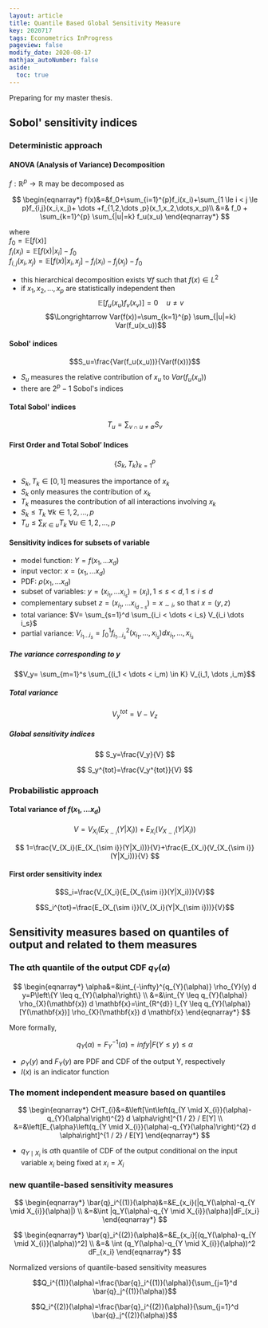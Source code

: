 ```yaml
---
layout: article
title: Quantile Based Global Sensitivity Measure
key: 2020717
tags: Econometrics InProgress
pageview: false
modify_date: 2020-08-17
mathjax_autoNumber: false
aside:
  toc: true
---
```


Preparing for my master thesis.

<!--more-->

## Sobol' sensitivity indices

### Deterministic approach

#### ANOVA (Analysis of Variance) Decomposition

$f: \mathbb{R}^p \rightarrow \mathbb{R}$ may be decomposed as 

$$
\begin{eqnarray*}
f(x)&=&f_0+\sum_{i=1}^{p}f_i(x_i)+\sum_{1 \le i < j \le p}f_{i,j}(x_i,x_j)+ \dots +f_{1,2,\dots ,p}(x_1,x_2,\dots,x_p)\\
&=& f_0 +  \sum_{k=1}^{p} \sum_{|u|=k} f_u(x_u)
\end{eqnarray*}
$$   

where   
$f_0=\mathbb{E}[f(x)]$   
$f_i(x_i)=\mathbb{E}[f(x)|x_i]-f_0$   
$f_{i,j}(x_i,x_j)=\mathbb{E}[f(x)|x_i,x_j]-f_i(x_i)-f_j(x_j)-f_0$   

- this hierarchical decomposition exists $\forall f$ such that $f (x) \in L^2$   
- if $x_1,x_2,\dots,x_p$ are statistically independent then    
$$\mathbb{E}[f_u(x_u)f_v(x_v)]=0 \quad u \ne v$$
$$\Longrightarrow Var(f(x))=\sum_{k=1}^{p} \sum_{|u|=k} Var(f_u(x_u))$$

#### Sobol' indices   

$$S_u=\frac{Var(f_u(x_u))}{Var(f(x))}$$

- $S_u$ measures the relative contribution of $x_u$ to $Var(f_u(x_u))$
- there are $2^p-1$ Sobol's indices

#### Total Sobol' indices  

$$T_u=\sum_{v \cap u \ne \emptyset} S_v$$

#### First Order and Total Sobol’ Indices

$$\{S_k, T_k \}_{k=1}^p$$

- $S_k, T_k \in [0,1]$ measures the importance of $x_k$
- $S_k$ only measures the contribution of $x_k$
- $T_k$ measures the contribution of all interactions involving $x_k$
- $S_k \le T_k\ \forall k \in {1,2,...,p}$
- $T_u \le \sum_{K \in u} T_k\ \forall u \in {1,2,...,p}$

#### Sensitivity indices for subsets of variable

- model function: $Y=f(x_1, \dots x_d)$
- input vector: $x=(x_1, \dots x_d)$
- PDF: $\rho(x_1, \dots x_d)$
- subset of variables: $y=(x_{i_1}, \dots x_{i_s})=(x_i), 1 \le s< d, 1 \le i \le d$
- complementary subset $z=(x_{i_1}, \dots x_{i_{d-s}})=x_{\sim i}$, so that $x=(y,z)$
- total variance: $V= \sum_{s=1}^d \sum_{i_i < \dots < i_s} V_{i_i \dots i_s}$
- partial variance: $V_{i_{1} \ldots i_{s}}=\int_{0}^{1} f_{i_{1} \ldots i_{s}}^{2}\left(x_{i_{1}}, \ldots, x_{i_{s}}\right) d x_{i_{1}}, \ldots, x_{i_{s}}$

##### The variance corresponding to $y$

$$V_y= \sum_{m=1}^s \sum_{(i_1 < \dots < i_m) \in K} V_{i_1, \dots ,i_m}$$

##### Total variance

$$
V_y^{tot}=V-V_z
$$

##### Global sensitivity indices 

$$
S_y=\frac{V_y}{V}
$$   

$$
S_y^{tot}=\frac{V_y^{tot}}{V}
$$

### Probabilistic approach

#### Total variance of $f(x_1, \dots x_d)$   

$$
V=V_{X_i}(E_{X_{\sim i}}(Y|X_i))+E_{X_i}(V_{X_{\sim i}}(Y|X_i)) 
$$

$$
1=\frac{V_{X_i}(E_{X_{\sim i}}(Y|X_i))}{V}+\frac{E_{X_i}(V_{X_{\sim i}}(Y|X_i))}{V}
$$

#### First order sensitivity index

$$S_i=\frac{V_{X_i}(E_{X_{\sim i}}(Y|X_i))}{V}$$

$$S_i^{tot}=\frac{E_{X_{\sim i}}(V_{X_i}(Y|X_{\sim i}))}{V}$$

## Sensitivity measures based on quantiles of output and related to them measures

### The αth quantile of the output CDF $q_Y(\alpha)$   

$$
\begin{eqnarray*}
\alpha&=&\int_{-\infty}^{q_{Y}(\alpha)} \rho_{Y}(y) d y=P\left\{Y \leq q_{Y}(\alpha)\right\} \\
&=&\int_{Y \leq q_{Y}(\alpha)} \rho_{X}(\mathbf{x}) d \mathbf{x}=\int_{R^{d}} I_{Y \leq q_{Y}(\alpha)}[Y(\mathbf{x})] \rho_{X}(\mathbf{x}) d \mathbf{x}
\end{eqnarray*}
$$

More formally,   

$$q_Y(\alpha)=F_Y^{-1}(\alpha)=inf{y|F(Y \le y) \le \alpha}$$

- $\rho_{Y}(y)$ and $F_Y(y)$ are PDF and CDF of the output Y, respectively 
- $I(x)$ is an indicator function

### The moment independent measure based on quantiles

$$
\begin{eqnarray*}
CHT_{i}&=&\left[\int\left(q_{Y \mid X_{i}}(\alpha)-q_{Y}(\alpha)\right)^{2} d \alpha\right]^{1 / 2} / E[Y] \\
&=&\left[E_{\alpha}\left(q_{Y \mid X_{i}}(\alpha)-q_{Y}(\alpha)\right)^{2} d \alpha\right]^{1 / 2} / E[Y]
\end{eqnarray*}
$$

- $q_{Y \mid X_i}$ is $\alpha$th quantile of CDF of the output conditional on the input variable $x_i$ being fixed at $x_i=X_i$

### new quantile-based sensitivity measures

$$
\begin{eqnarray*}
\bar{q}_i^{(1)}(\alpha)&=&E_{x_i}(|q_Y(\alpha)-q_{Y \mid X_{i}}(\alpha)|) \\
&=&\int |q_Y(\alpha)-q_{Y \mid X_{i}}(\alpha)|dF_{x_i}
\end{eqnarray*}
$$

$$
\begin{eqnarray*}
\bar{q}_i^{(2)}(\alpha)&=&E_{x_i}[(q_Y(\alpha)-q_{Y \mid X_{i}}(\alpha))^2] \\
&=& \int (q_Y(\alpha)-q_{Y \mid X_{i}}(\alpha))^2 dF_{x_i}
\end{eqnarray*}
$$

Normalized versions of quantile-based sensitivity measures

$$Q_i^{(1)}(\alpha)=\frac{\bar{q}_i^{(1)}(\alpha)}{\sum_{j=1}^d \bar{q}_j^{(1)}(\alpha)}$$   

$$Q_i^{(2)}(\alpha)=\frac{\bar{q}_i^{(2)}(\alpha)}{\sum_{j=1}^d \bar{q}_j^{(2)}(\alpha)}$$
